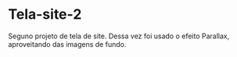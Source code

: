 # Tela-site-2
Seguno projeto de tela de site. Dessa vez foi usado o efeito Parallax, aproveitando das imagens de fundo.

